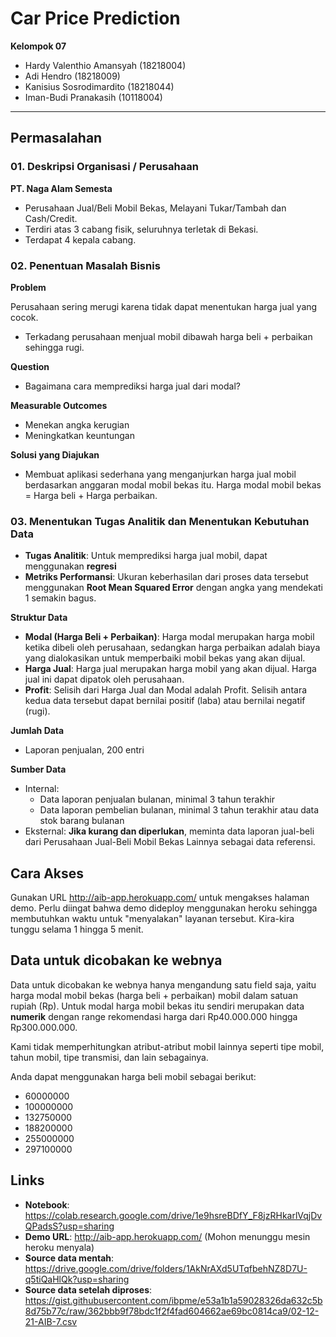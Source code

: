 # Car Price Prediction
__Kelompok 07__
* Hardy Valenthio Amansyah (18218004)
* Adi Hendro (18218009)
* Kanisius Sosrodimardito (18218044)
* Iman-Budi Pranakasih (10118004)

---

## Permasalahan
### 01. Deskripsi Organisasi / Perusahaan
__PT. Naga Alam Semesta__
* Perusahaan Jual/Beli Mobil Bekas, Melayani Tukar/Tambah dan Cash/Credit. 
* Terdiri atas 3 cabang fisik, seluruhnya terletak di Bekasi. 
* Terdapat 4 kepala cabang. 


### 02. Penentuan Masalah Bisnis
__Problem__

Perusahaan sering merugi karena tidak dapat menentukan harga jual yang cocok.
<!-- * Terkadang dialokasikan anggaran perbaikan yang terlalu tinggi pada mobil bekas dagangan sehingga rugi ketika dijual. -->
* Terkadang perusahaan menjual mobil dibawah harga beli + perbaikan sehingga rugi.

__Question__
<!-- * Bagaimana cara memprediksi biaya perbaikan mobil sesuai harga beli mobil untuk mendapat keuntungan optimal? -->
* Bagaimana cara memprediksi harga jual dari modal?

__Measurable Outcomes__
* Menekan angka kerugian
* Meningkatkan keuntungan

__Solusi yang Diajukan__
* Membuat aplikasi sederhana yang menganjurkan harga jual mobil berdasarkan anggaran modal mobil bekas itu. Harga modal mobil bekas = Harga beli + Harga perbaikan.

### 03. Menentukan Tugas Analitik dan Menentukan Kebutuhan Data
* __Tugas Analitik__: Untuk memprediksi harga jual mobil, dapat menggunakan __regresi__
* __Metriks Performansi__: Ukuran keberhasilan dari proses data tersebut menggunakan __Root Mean Squared Error__ dengan angka yang mendekati 1 semakin bagus.

__Struktur Data__

* __Modal (Harga Beli + Perbaikan)__: Harga modal merupakan harga mobil ketika dibeli oleh perusahaan, sedangkan harga perbaikan adalah biaya yang dialokasikan untuk memperbaiki mobil bekas yang akan dijual. 
* __Harga Jual__: Harga jual merupakan harga mobil yang akan dijual. Harga jual ini dapat dipatok oleh perusahaan.
* __Profit__: Selisih dari Harga Jual dan Modal adalah Profit. Selisih antara kedua data tersebut dapat bernilai positif (laba) atau bernilai negatif (rugi).

__Jumlah Data__

* Laporan penjualan, 200 entri

__Sumber Data__
* Internal: 
  * Data laporan penjualan bulanan, minimal 3 tahun terakhir
  * Data laporan pembelian bulanan, minimal 3 tahun terakhir atau data stok barang bulanan
* Eksternal: __Jika kurang dan diperlukan__, meminta data laporan jual-beli dari Perusahaan Jual-Beli Mobil Bekas Lainnya sebagai data referensi.

## Cara Akses
Gunakan URL http://aib-app.herokuapp.com/ untuk mengakses halaman demo. Perlu diingat bahwa demo dideploy menggunakan heroku sehingga membutuhkan waktu untuk "menyalakan" layanan tersebut. Kira-kira tunggu selama 1 hingga 5 menit.

## Data untuk dicobakan ke webnya
Data untuk dicobakan ke webnya hanya mengandung satu field saja, yaitu harga modal mobil bekas (harga beli + perbaikan) mobil dalam satuan rupiah (Rp). Untuk modal harga mobil bekas itu sendiri merupakan data __numerik__ dengan range rekomendasi harga dari Rp40.000.000 hingga Rp300.000.000.

Kami tidak memperhitungkan atribut-atribut mobil lainnya seperti tipe mobil, tahun mobil, tipe transmisi, dan lain sebagainya.

Anda dapat menggunakan harga beli mobil sebagai berikut:
* 60000000
* 100000000
* 132750000
* 188200000
* 255000000
* 297100000

## Links
* __Notebook__: https://colab.research.google.com/drive/1e9hsreBDfY_F8jzRHkarlVqjDvQPadsS?usp=sharing
* __Demo URL__: http://aib-app.herokuapp.com/ (Mohon menunggu mesin heroku menyala)
* __Source data mentah__: https://drive.google.com/drive/folders/1AkNrAXd5UTqfbehNZ8D7U-q5tiQaHlQk?usp=sharing 
* __Source data setelah diproses__: https://gist.githubusercontent.com/ibpme/e53a1b1a59028326da632c5b8d75b77c/raw/362bbb9f78bdc1f2f4fad604662ae69bc0814ca9/02-12-21-AIB-7.csv